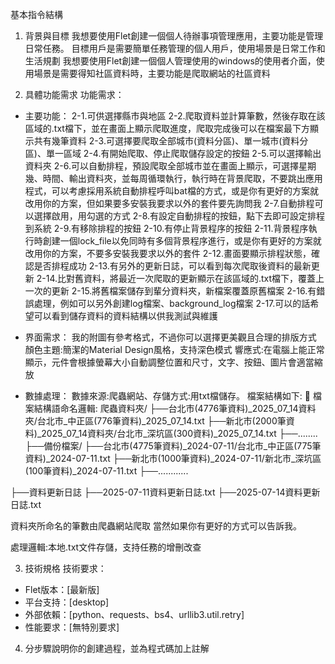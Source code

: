 基本指令結構
1. 背景與目標
我想要使用Flet創建一個個人待辦事項管理應用，主要功能是管理日常任務。
目標用戶是需要簡單任務管理的個人用戶，使用場景是日常工作和生活規劃
我想要使用Flet創建一個個人管理使用的windows的使用者介面，使用場景是需要得知社區資料時，主要功能是爬取網站的社區資料

2. 具體功能需求
功能需求：
- 主要功能：
2-1.可供選擇縣市與地區 
2-2.爬取資料並計算筆數，然後存取在該區域的.txt檔下，並在畫面上顯示爬取進度，爬取完成後可以在檔案最下方顯示共有幾筆資料 
2-3.可選擇要爬取全部城市(資料分區)、單一城市(資料分區)、單一區域 
2-4.有開始爬取、停止爬取儲存設定的按鈕 
2-5.可以選擇輸出資料夾 
2-6.可以自動排程，預設爬取全部城市並在畫面上顯示，可選擇星期幾、時間、輸出資料夾，並每周循環執行，執行時在背景爬取，不要跳出應用程式，可以考慮採用系統自動排程呼叫bat檔的方式，或是你有更好的方案就改用你的方案，但如果要多安裝我要求以外的套件要先詢問我 
2-7.自動排程可以選擇啟用，用勾選的方式 
2-8.有設定自動排程的按鈕，點下去即可設定排程到系統
2-9.有移除排程的按鈕 
2-10.有停止背景程序的按鈕 
2-11.背景程序執行時創建一個lock_file以免同時有多個背景程序進行，或是你有更好的方案就改用你的方案，不要多安裝我要求以外的套件 
2-12.畫面要顯示排程狀態，確認是否排程成功 
2-13.有另外的更新日誌，可以看到每次爬取後資料的最新更新 
2-14.比對舊資料，將最近一次爬取的更新顯示在該區域的.txt檔下，覆蓋上一次的更新 
2-15.將舊檔案儲存到輩分資料夾，新檔案覆蓋原舊檔案
2-16.有錯誤處理，例如可以另外創建log檔案、background_log檔案
2-17.可以的話希望可以看到儲存資料的資料結構以供我測試與維護


- 界面需求：
我的附圖有參考格式，不過你可以選擇更美觀且合理的排版方式
顏色主題:簡潔的Material Design風格，支持深色模式
響應式:在電腦上能正常顯示，元件會根據螢幕大小自動調整位置和尺寸，文字、按鈕、圖片會適當縮放

- 數據處理：
數據來源:爬蟲網站、存儲方式:用txt檔儲存。
檔案結構如下:
📂 檔案結構語命名邏輯:
爬蟲資料夾/
├──台北市(4776筆資料)_2025_07_14資料夾/台北市_中正區(776筆資料)_2025_07_14.txt 
├──新北市(2000筆資料)_2025_07_14資料夾/台北市_深坑區(300資料)_2025_07_14.txt
├──........
├──備份檔案/
	   ├──台北市(4775筆資料)_2024-07-11/台北市_中正區(775筆資料)_2024-07-11.txt
	   ├──新北市(1000筆資料)_2024-07-11/新北市_深坑區(100筆資料)_2024-07-11.txt
	   ├──............

├──資料更新日誌
       ├──2025-07-11資料更新日誌.txt
       ├──2025-07-14資料更新日誌.txt

資料夾所命名的筆數由爬蟲網站爬取
當然如果你有更好的方式可以告訴我。

處理邏輯:本地.txt文件存儲，支持任務的增刪改查

3. 技術規格
技術要求：
- Flet版本：[最新版]
- 平台支持：[desktop]
- 外部依賴：[python、requests、bs4、urllib3.util.retry]
- 性能要求：[無特別要求]

4. 分步驟說明你的創建過程，並為程式碼加上註解
